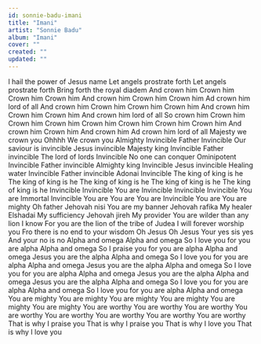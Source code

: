 ```yaml
---
id: sonnie-badu-imani
title: "Imani"
artist: "Sonnie Badu"
album: "Imani"
cover: ""
created: ""
updated: ""
---
```


l hail the power of Jesus name
Let angels prostrate forth
Let angels prostrate forth
Bring forth the royal diadem
And crown him
Crown him
Crown him
Crown him
And crown him
Crown him
Crown him
Ad crown him lord of all
And crown him
Crown him
Crown him
Crown him
And crown him
Crown him
Crown him
And crown him lord of all
So crown him
Crown him
Crown him
Crown him
Crown him
Crown him
Crown him
Crown him
And crown him
Crown him
And crown him
Ad crown him lord of all
Majesty we crown you
Ohhhh
We crown you
Almighty
Invincible
Father
Invincible
Our saviour is invincible
Jesus invincible
Majesty king
Invincible
Father invincible
The lord of lords
Invincible
No one can conquer
Ominipotent
Invincible
Father invincible
Almighty king
Invincible
Jesus invincible
Healing water
Invincible
Father invincible
Adonai
Invincible
The king of king is he
The king of king is he
The king of king is he
The king of king is he
The king of king is he
Invincible
Invincible
You are
Invincible
Invincible
Invincible
You are
Immortal
Invincible
You are
You are
You are
Invincible
You are
You are mighty
Oh father
Jehovah nisi
You are my banner
Jehovah rafika
My healer
Elshadai
My sufficiency
Jehovah jireh
My provider
You are wilder than any lion I know
For you are the lion of the tribe of Judea
I will forever worship you
Fro there is no end to your wisdom
Oh Jesus
Oh Jesus
Your yes sis yes
And your no is no
Alpha and omega
Alpha and omega
So I love you for you are alpha
Alpha and omega
So I praise you for you are alpha
Alpha and omega
Jesus you are the alpha
Alpha and omega
So I love you for you are alpha
Alpha and omega
Jesus you are the alpha
Alpha and omega
So I love you for you are alpha
Alpha and omega
Jesus you are the alpha
Alpha and omega
Jesus you are the alpha
Alpha and omega
So I love you for you are alpha
Alpha and omega
So I love you for you are alpha
Alpha and omega
You are mighty
You are mighty
You are mighty
You are mighty
You are mighty
You are mighty
You are worthy
You are worthy
You are worthy
You are worthy
You are worthy
You are worthy
You are worthy
You are worthy
That is why I praise you
That is why I praise you
That is why I love you
That is why I love you
